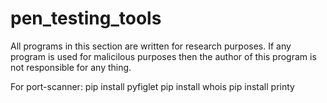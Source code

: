 # pen_testing_tools 
All programs in this section are written for research purposes. If any program is used for malicilous purposes then the author of this program is not responsible for any thing. 

For port-scanner:
pip install pyfiglet                                                                                                                                                   pip install whois
pip install printy
